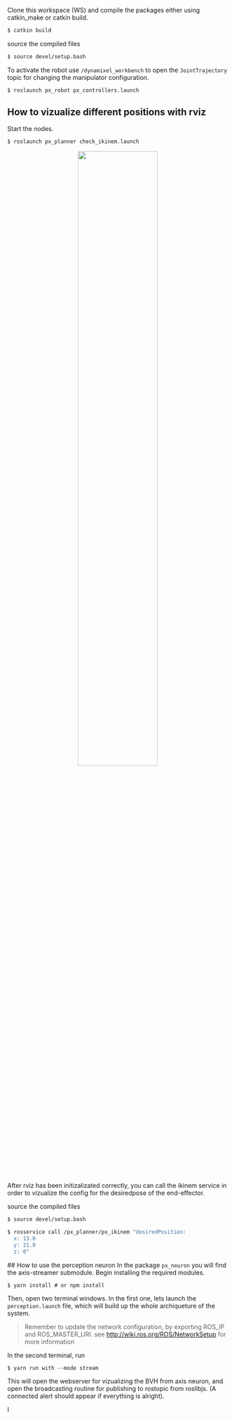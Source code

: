 
Clone this workspace (WS) and compile the packages either using catkin_make or catkin build. 
```bash
$ catkin build
```
source the compiled files
```bash
$ source devel/setup.bash
```

To activate the robot use `/dynamixel_workbench` to open the `JointTrajectory` topic for changing the manipulator configuration. 
```bash
$ roslaunch px_robot px_controllers.launch
```

## How to vizualize different positions with rviz 
Start the nodes. 
```bash
$ roslaunch px_planner check_ikinem.launch
```

<p align="center">
  <img width="60%" src="https://github.com/mora200217/phantom_drawer_ws/blob/master/imgs/rviz_config.png" /> 
</p>

After rviz has been initizalizated correctly, you can call the ikinem service in order to vizualize the config for the desiredpose of the end-effector. 

source the compiled files
```bash
$ source devel/setup.bash
```

```bash
$ rosservice call /px_planner/px_ikinem "desiredPosition:
  x: 13.0
  y: 21.0
  z: 0"
```

## How to use the perception neuron 
In the package `px_neuron` you will find the axis-streamer submodule. Begin installing the required modules. 

```
$ yarn install # or npm install
```

Then, open two terminal windows. In the first one, lets launch the `perception.launch` file, which will build up the whole archiqueture of the system. 

> Remember to update the network configuration, by exporting ROS_IP and ROS_MASTER_URI. see http://wiki.ros.org/ROS/NetworkSetup for more information 

In the second terminal, run 
```
$ yarn run with --mode stream
```

This will open the webserver for vizualizing the BVH from axis neuron, and open the broadcasting routine for publishing to rostopic from roslibjs. (A connected alert should appear if everything is alright). 

I








